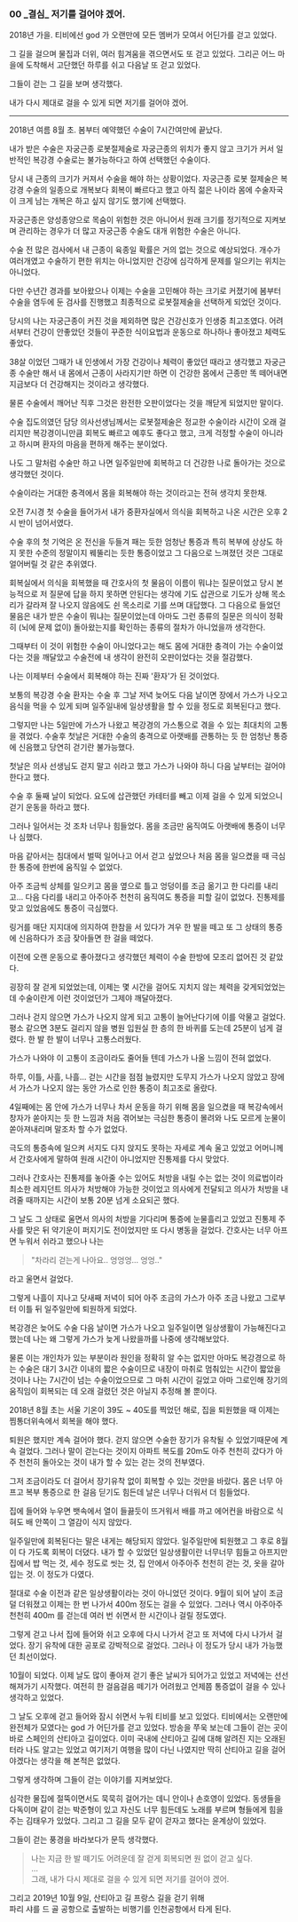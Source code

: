 ### 00 _결심\_ 저기를 걸어야 겠어.

2018년 가을. 티비에선 god 가 오랜만에 모든 멤버가 모여서 어딘가를 걷고 있었다.
 
그 길을 걸으며 물집과 더위, 여러 힘겨움을 겪으면서도 또 걷고 있었다.
그리곤 어느 마을에 도착해서 고단했던 하루를 쉬고 다음날 또 걷고 있었다.

그들이 걷는 그 길을 보며 생각했다.

내가 다시 제대로 걸을 수 있게 되면 저기를 걸어야 겠어.

---

2018년 여름 8월 초. 봄부터 예약했던 수술이 7시간여만에 끝났다.

내가 받은 수술은 자궁근종 로봇절제술로 자궁근종의 위치가 좋지 않고 크기가 커서
일반적인 복강경 수술로는 불가능하다고 하여 선택했던 수술이다.

당시 내 근종의 크기가 커져서 수술을 해야 하는 상황이었다.
자궁근종 로봇 절제술은 복강경 수술의 일종으로 개복보다 회복이 빠르다고 했고
아직 젊은 나이라 몸에 수술자국이 크게 남는 개복은 하고 싶지 않기도 했기에 선택했다.

자궁근종은 양성종양으로 목숨이 위험한 것은 아니어서 원래 크기를 
정기적으로 지켜보며 관리하는 경우가 더 많고 
자궁근종 수술도 대개 위험한 수술은 아니다.  

수술 전 많은 검사에서 내 근종이 육종일 확률은 거의 없는 것으로 예상되었다. 
개수가 여러개였고 수술하기 편한 위치는 아니었지만 
건강에 심각하게 문제를 일으키는 위치는 아니었다.

다만 수년간 경과를 보아왔으나 이제는 수술을 고민해야 하는 크기로 커졌기에 봄부터 
수술을 염두에 둔 검사를 진행했고 최종적으로 로봇절제술을 선택하게 되었던 것이다.

당시의 나는 자궁근종이 커진 것을 제외하면 많은 건강신호가 인생중 최고조였다.
어려서부터 건강이 안좋았던 것들이 꾸준한 식이요법과 운동으로 하나하나 좋아졌고 체력도 좋았다.

38살 이었던 그때가 내 인생에서 가장 건강이나 체력이 좋았던 때라고 생각했고
자궁근종 수술만 해서 내 몸에서 근종이 사라지기만 하면 이 건강한 몸에서 
근종만 똑 떼어내면 지금보다 더 건강해지는 것이라고 생각했다.

물론 수술에서 깨어난 직후 그것은 완전한 오판이었다는 것을 깨닫게 되었지만 말이다.

수술 집도의였던 담당 의사선생님께서는 로봇절제술은 정교한 수술이라 시간이 오래 걸리지만
복강경이니만큼 회복도 빠르고 예후도 좋다고 했고, 크게 걱정할 수술이 아니라고 
하시며 환자의 마음을 편하게 해주는 분이었다.

나도 그 말처럼 수술만 하고 나면 일주일만에 회복하고 더 건강한 나로 돌아가는 것으로 
생각했던 것이다.

수술이라는 거대한 충격에서 몸을 회복해야 하는 것이라고는 전혀 생각치 못한채.

오전 7시경 첫 수술을 들어가서 내가 중환자실에서 의식을 회복하고 나온 
시간은 오후 2시 반이 넘어서였다.

수술 후의 첫 기억은 온 전신을 두들겨 패는 듯한 엄청난 통증과 
특히 복부에 상상도 하지 못한 수준의 정말이지 꿰뚤리는 듯한 통증이었고
그 다음으로 느껴졌던 것은 그대로 얼어버릴 것 같은 추위였다. 

회복실에서 의식을 회복했을 때 간호사의 첫 물음이 이름이 뭐냐는 질문이었고
당시 본능적으로 저 질문에 답을 하지 못하면 안된다는 생각에
기도 삽관으로 기도가 상해 목소리가 갈라져 잘 나오지 않음에도 쉰 목소리로 
기를 쓰며 대답했다. 그 다음으로 들었던 물음은 내가 받은 수술이 뭐냐는 질문이었는데
아마도 그런 종류의 질문은 의식이 정확히 (뇌에 문제 없이) 돌아왔는지를
확인하는 종류의 절차가 아니었을까 생각한다.

그때부터 이 것이 위험한 수술이 아니었다고는 해도 
몸에 거대한 충격이 가는 수술이었다는 것을 깨달았고 
수술전에 내 생각이 완전히 오판이었다는 것을 절감했다.

나는 이제부터 수술에서 회복해야 하는 진짜 '환자'가 된 것이었다.

보통의 복강경 수술 환자는 수술 후 그날 저녁 늦어도 다음 날이면 장에서 가스가 나오고 
음식을 먹을 수 있게 되며 일주일내에 일상생활을 할 수 있을 정도로 회복된다고 했다.

그렇지만 나는 5일만에 가스가 나왔고 복강경의 가스통으로 겪을 수 있는
최대치의 고통을 겪었다.
수술후 첫날은 거대한 수술의 충격으로 아랫배를 관통하는 듯 한 엄청난 통증에 
신음했고 당연히 걷기란 불가능했다.  

첫날은 의사 선생님도 걷지 말고 쉬라고 했고 가스가 나와야 하니 다음 날부터는
걸어야 한다고 했다.

수술 후 둘째 날이 되었다. 
요도에 삽관했던 카테터를 빼고 이제 걸을 수 있게 되었으니 걷기 운동을 하라고 했다.

그러나 일어서는 것 조차 너무나 힘들었다.
몸을 조금만 움직여도 아랫배에 통증이 너무나 심했다. 

마음 같아서는 침대에서 벌떡 일어나고 어서 걷고 싶었으나 
처음 몸을 일으켰을 때 극심한 통증에 한번에 움직일 수 없었다. 

아주 조금씩 상체를 일으키고 몸을 옆으로 틀고 엉덩이를 조금 옮기고 
한 다리를 내리고... 다음 다리를 내리고 아주아주 천천히 움직여도 
통증을 피할 길이 없었다. 진통제를 맞고 있었음에도 통증이 극심했다.

링거를 매단 지지대에 의지하여 한참을 서 있다가 겨우 한 발을 떼고
또 그 상태의 통증에 신음하다가 조금 잦아들면 한 걸을 떼었다.

이전에 오랜 운동으로 좋아졌다고 생각했던 체력이 수술 한방에 모조리 없어진 것 같았다.

굉장히 잘 걷게 되었었는데, 이제는 몇 시간을 걸어도 지치지 않는 체력을 갖게되었었는데
수술이란게 이런 것이었던가 그제야 깨달아졌다.

그러나 걷지 않으면 가스가 나오지 않게 되고 고통이 늘어난다기에 이를 악물고 걸었다.
평소 같으면 3분도 걸리지 않을 병원 입원실 한 층의 한 바퀴를 도는데 25분이 넘게 걸렸다.
한 발 한 발이 너무나 고통스러웠다.

가스가 나와야 이 고통이 조금이라도 줄어들 텐데 가스가 나올 느낌이 전혀 없었다.

하루, 이틀, 사흘, 나흘...
걷는 시간을 점점 늘렸지만 도무지 가스가 나오지 않았고
장에서 가스가 나오지 않는 동안 가스로 인한 통증이 최고조로 올랐다.

4일째에는 몸 안에 가스가 너무나 차서 운동을 하기 위해 몸을 일으켰을 때
복강속에서 창자가 쏟아지는 듯 한 느낌과 처음 겪어보는 극심한 통증이 몰려와 
나도 모르게 눈물이 쏟아져내리며 말조차 할 수가 없었다.

극도의 통증속에 일으켜 서지도 다지 앉지도 못하는 자세로 계속 울고 있었고
어머니께서 간호사에게 말하여 원래 시간이 아니었지만 진통제를 다시 맞았다.

그러나 간호사는 진통제를 놓아줄 수는 있어도 처방을 내릴 수는 없는 것이 의료법이라
최소한 레지던트 의사가 처방해야 가능한 것이었고
의사에게 전달되고 의사가 처방을 내려줄 때까지는 시간이 보통 20분 넘게 소요되곤 했다.

그 날도 그 상태로 울면서 의사의 처방을 기다리며 통증에 눈물흘리고 있었고
진통제 주사를 맞은 뒤 약기운이 퍼지기도 전이었지만 또 다시 병동을 걸었다.
간호사는 너무 아프면 누워서 쉬라고 했으나 나는 

> "차라리 걷는게 나아요.. 엉엉엉... 엉엉.." 

라고 울면서 걸었다.

그렇게 나흘이 지나고 닷새째 저녁이 되어 아주 조금의 가스가 아주 조금 나왔고
그로부터 이틀 뒤 일주일만에 퇴원하게 되었다.

복강경은 늦어도 수술 다음 날이면 가스가 나오고 일주일이면 일상생활이 
가능해진다고 했는데 나는 왜 그렇게 가스가 늦게 나왔을까를 나중에 생각해보았다.

물론 이는 개인차가 있는 부분이라 원인을 정확히 알 수는 없지만
아마도 복강경으로 하는 수술은 대기 3시간 이내의 짧은 수술이므로
내장이 마취로 멈춰있는 시간이 짧았을 것이나 나는 7시간이 넘는 수술이었으므로
그 마취 시간이 길었고 아마 그로인해 장기의 움직임이 회복되는 데 
오래 걸렸던 것은 아닐지 추정해 볼 뿐이다.

2018년 8월 초는 서울 기온이 39도 ~ 40도를 찍었던 해로, 집을 퇴원했을 때 
이제는 찜통더위속에서 회복을 해야 했다.

퇴원은 했지만 계속 걸어야 했다.
걷지 않으면 수술한 장기가 유착될 수 있었기때문에 계속 걸었다. 
그러나 말이 걷는다는 것이지 아파트 복도를 20m도 아주 천천히 갔다가
아주 천천히 돌아오는 것이 내가 할 수 있는 걷는 것의 전부였다.

그저 조금이라도 더 걸어서 장기유착 없이 회복할 수 있는 것만을 바랐다.
몸은 너무 아프고 복부 통증으로 한 걸음 딛기도 힘든데 날은 너무나 더워서 더 힘들었다.

집에 들어와 누우면 뱃속에서 열이 들끓듯이 뜨거워서 배를 까고 에어컨을 바람으로
식혀도 배 안쪽이 그 열감이 식지 않았다.

일주일만에 회복된다는 말은 내게는 해당되지 않았다.
일주일만에 퇴원했고 그 후로 8월이 다 가도록 회복이 더뎠다.
내가 할 수 있었던 일상생활이란 너무너무 힘들고 아프지만 집에서 밥 먹는 것,
세수 정도로 씻는 것, 집 안에서 아주아주 천천히 걷는 것, 옷을 갈아입는 것.
이 정도가 다였다.

절대로 수술 이전과 같은 일상생활이라는 것이 아니었던 것이다.
9월이 되어 날이 조금 덜 더워졌고 이제는 한 번 나가서 400m 정도는 걸을 수 있었다.
그러나 역시 아주아주 천천히 400m 를 걷는데 여러 번 쉬면서 한 시간이나 걸릴 정도였다.

그렇게 걷고 나서 집에 들어와 쉬고 오후에 다시 나가서 걷고 또 저녁에 다시 나가서 걸었다.
장기 유착에 대한 공포로 강박적으로 걸었다. 그러나 이 정도가 당시 내가 가능했던 최선이었다.

10월이 되었다. 이제 날도 많이 좋아져 걷기 좋은 날씨가 되어가고 있었고 저녁에는
선선해져가기 시작했다.
여전히 한 걸음걸음 떼기가 어려웠고 언제쯤 통증없이 걸을 수 있나 생각하고 있었다.

그 날도 오후에 걷고 들어와 잠시 쉬면서 누워 티비를 보고 있었다.
티비에서는 오랜만에 완전체가 모였다는 god 가 어딘가를 걷고 있었다.
방송을 쭈욱 보는데 그들이 걷는 곳이 바로 스페인의 산티아고 길이었다.
이미 국내에 산티아고 길에 대해 알려진 지는 오래된터라 나도 알고는 있었고
여기저기 여행을 많이 다닌 나였지만 딱히 산티아고 길을 걸어야겠다는 생각을 
해 본적은 없었다.

그렇게 생각하며 그들이 걷는 이야기를 지켜보았다.

심각한 물집에 절뚝이면서도 묵묵히 걸어가는 데니 안이나 손호영이 있었다.
동생들을 다독이며 같이 걷는 박준형이 있고
자신도 너무 힘든데도 노래를 부르며 형들에게 힘을 주는 김태우가 있었다.
그리고 그 길을 모두 같이 걷자고 했다는 윤계상이 있었다.

그들이 걷는 풍경을 바라보다가 문득 생각했다.

> 나는 지금 한 발 떼기도 어려운데 잘 걷게 회복되면 원 없이 걷고 싶다.   
> ...  
> 그래, 내가 다시 제대로 걸을 수 있게 되면 저기를 걸어야 겠어.


그리고 2019년 10월 9일, 산티아고 길 프랑스 길을 걷기 위해  
파리 샤를 드 골 공항으로 출발하는 비행기를 인천공항에서 타게 된다.
